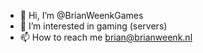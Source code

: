 - 👋 Hi, I’m @BrianWeenkGames
- 👀 I’m interested in gaming (servers)
- 📫 How to reach me brian@brianweenk.nl

<!---
BrianWeenkGames/BrianWeenkGames is a ✨ special ✨ repository because its `README.md` (this file) appears on your GitHub profile.
You can click the Preview link to take a look at your changes.
--->
